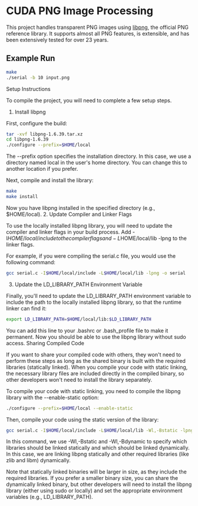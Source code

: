 
# CUDA PNG Image Processing

This project handles transparent PNG images using [libpng](http://www.libpng.org/pub/png/libpng.html), the official PNG reference library. It supports almost all PNG features, is extensible, and has been extensively tested for over 23 years.

## Example Run

```bash
make
./serial -b 10 input.png
```
Setup Instructions

To compile the project, you will need to complete a few setup steps.
1. Install libpng

First, configure the build:

```bash
tar -xvf libpng-1.6.39.tar.xz
cd libpng-1.6.39
./configure --prefix=$HOME/local
```
The --prefix option specifies the installation directory. In this case, we use a directory named local in the user's home directory. You can change this to another location if you prefer.

Next, compile and install the library:

```bash
make
make install
```
Now you have libpng installed in the specified directory (e.g., $HOME/local).
2. Update Compiler and Linker Flags

To use the locally installed libpng library, you will need to update the compiler and linker flags in your build process. Add -I$HOME/local/include to the compiler flags and -L$HOME/local/lib -lpng to the linker flags.

For example, if you were compiling the serial.c file, you would use the following command:

```bash
gcc serial.c -I$HOME/local/include -L$HOME/local/lib -lpng -o serial
```
3. Update the LD_LIBRARY_PATH Environment Variable

Finally, you'll need to update the LD_LIBRARY_PATH environment variable to include the path to the locally installed libpng library, so that the runtime linker can find it:

```bash
export LD_LIBRARY_PATH=$HOME/local/lib:$LD_LIBRARY_PATH
```
You can add this line to your .bashrc or .bash_profile file to make it permanent. Now you should be able to use the libpng library without sudo access.
Sharing Compiled Code

If you want to share your compiled code with others, they won't need to perform these steps as long as the shared binary is built with the required libraries (statically linked). When you compile your code with static linking, the necessary library files are included directly in the compiled binary, so other developers won't need to install the library separately.

To compile your code with static linking, you need to compile the libpng library with the --enable-static option:

```bash
./configure --prefix=$HOME/local --enable-static
```
Then, compile your code using the static version of the library:

```bash
gcc serial.c -I$HOME/local/include -L$HOME/local/lib -Wl,-Bstatic -lpng -Wl,-Bdynamic -lz -lm -o serial
```
In this command, we use -Wl,-Bstatic and -Wl,-Bdynamic to specify which libraries should be linked statically and which should be linked dynamically. In this case, we are linking libpng statically and other required libraries (like zlib and libm) dynamically.

Note that statically linked binaries will be larger in size, as they include the required libraries. If you prefer a smaller binary size, you can share the dynamically linked binary, but other developers will need to install the libpng library (either using sudo or locally) and set the appropriate environment variables (e.g., LD_LIBRARY_PATH).

